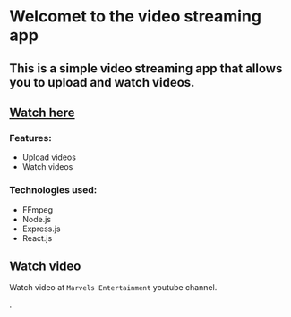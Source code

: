 # Welcomet to the video streaming app

## This is a simple video streaming app that allows you to upload and watch videos.



## [Watch here](https://youtu.be/Hn0uZwjghng)

### Features:
- Upload videos
- Watch videos

### Technologies used:
- FFmpeg
- Node.js
- Express.js
- React.js


## Watch video

Watch video at `Marvels Entertainment` youtube channel.

.



